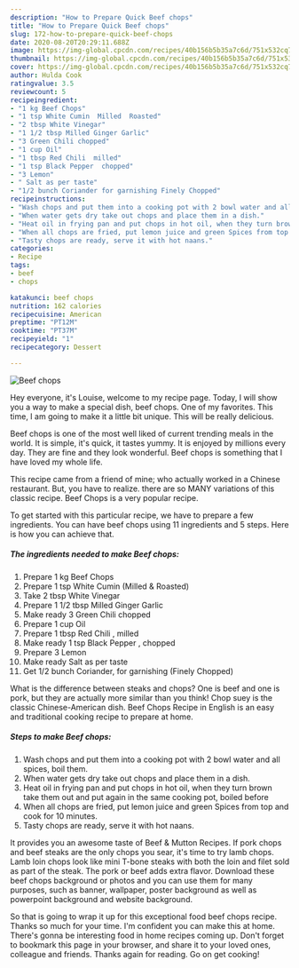 ```yaml
---
description: "How to Prepare Quick Beef chops"
title: "How to Prepare Quick Beef chops"
slug: 172-how-to-prepare-quick-beef-chops
date: 2020-08-20T20:29:11.688Z
image: https://img-global.cpcdn.com/recipes/40b156b5b35a7c6d/751x532cq70/beef-chops-recipe-main-photo.jpg
thumbnail: https://img-global.cpcdn.com/recipes/40b156b5b35a7c6d/751x532cq70/beef-chops-recipe-main-photo.jpg
cover: https://img-global.cpcdn.com/recipes/40b156b5b35a7c6d/751x532cq70/beef-chops-recipe-main-photo.jpg
author: Hulda Cook
ratingvalue: 3.5
reviewcount: 5
recipeingredient:
- "1 kg Beef Chops"
- "1 tsp White Cumin  Milled  Roasted"
- "2 tbsp White Vinegar"
- "1 1/2 tbsp Milled Ginger Garlic"
- "3 Green Chili chopped"
- "1 cup Oil"
- "1 tbsp Red Chili  milled"
- "1 tsp Black Pepper  chopped"
- "3 Lemon"
- " Salt as per taste"
- "1/2 bunch Coriander for garnishing Finely Chopped"
recipeinstructions:
- "Wash chops and put them into a cooking pot with 2 bowl water and all spices, boil them."
- "When water gets dry take out chops and place them in a dish."
- "Heat oil in frying pan and put chops in hot oil, when they turn brown take them out and put again in the same cooking pot, boiled before"
- "When all chops are fried, put lemon juice and green Spices from top and cook for 10 minutes."
- "Tasty chops are ready, serve it with hot naans."
categories:
- Recipe
tags:
- beef
- chops

katakunci: beef chops 
nutrition: 162 calories
recipecuisine: American
preptime: "PT12M"
cooktime: "PT37M"
recipeyield: "1"
recipecategory: Dessert

---
```



![Beef chops](https://img-global.cpcdn.com/recipes/40b156b5b35a7c6d/751x532cq70/beef-chops-recipe-main-photo.jpg)

Hey everyone, it's Louise, welcome to my recipe page. Today, I will show you a way to make a special dish, beef chops. One of my favorites. This time, I am going to make it a little bit unique. This will be really delicious.

Beef chops is one of the most well liked of current trending meals in the world. It is simple, it's quick, it tastes yummy. It is enjoyed by millions every day. They are fine and they look wonderful. Beef chops is something that I have loved my whole life.

This recipe came from a friend of mine; who actually worked in a Chinese restaurant. But, you have to realize. there are so MANY variations of this classic recipe. Beef Chops is a very popular recipe.


To get started with this particular recipe, we have to prepare a few ingredients. You can have beef chops using 11 ingredients and 5 steps. Here is how you can achieve that.

<!--inarticleads1-->

##### The ingredients needed to make Beef chops:

1. Prepare 1 kg Beef Chops
1. Prepare 1 tsp White Cumin  (Milled &amp; Roasted)
1. Take 2 tbsp White Vinegar
1. Prepare 1 1/2 tbsp Milled Ginger Garlic
1. Make ready 3 Green Chili chopped
1. Prepare 1 cup Oil
1. Prepare 1 tbsp Red Chili , milled
1. Make ready 1 tsp Black Pepper , chopped
1. Prepare 3 Lemon
1. Make ready  Salt as per taste
1. Get 1/2 bunch Coriander, for garnishing (Finely Chopped)


What is the difference between steaks and chops? One is beef and one is pork, but they are actually more similar than you think! Chop suey is the classic Chinese-American dish. Beef Chops Recipe in English is an easy and traditional cooking recipe to prepare at home. 

<!--inarticleads2-->

##### Steps to make Beef chops:

1. Wash chops and put them into a cooking pot with 2 bowl water and all spices, boil them.
1. When water gets dry take out chops and place them in a dish.
1. Heat oil in frying pan and put chops in hot oil, when they turn brown take them out and put again in the same cooking pot, boiled before
1. When all chops are fried, put lemon juice and green Spices from top and cook for 10 minutes.
1. Tasty chops are ready, serve it with hot naans.


It provides you an awesome taste of Beef &amp; Mutton Recipes. If pork chops and beef steaks are the only chops you sear, it&#39;s time to try lamb chops. Lamb loin chops look like mini T-bone steaks with both the loin and filet sold as part of the steak. The pork or beef adds extra flavor. Download these beef chops background or photos and you can use them for many purposes, such as banner, wallpaper, poster background as well as powerpoint background and website background. 

So that is going to wrap it up for this exceptional food beef chops recipe. Thanks so much for your time. I'm confident you can make this at home. There's gonna be interesting food in home recipes coming up. Don't forget to bookmark this page in your browser, and share it to your loved ones, colleague and friends. Thanks again for reading. Go on get cooking!
